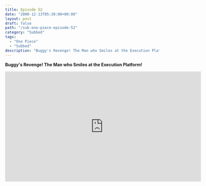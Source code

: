 ```yaml
---
title: Episode 52
date: "2000-12-13T05:30:00+00:00"
layout: post
draft: false
path: "/sub-one-piece-episode-52"
category: "Subbed"
tags:
  - "One Piece"
  - "Subbed"
description: "Buggy's Revenge! The Man who Smiles at the Execution Platform!"
---
```


**Buggy's Revenge! The Man who Smiles at the Execution Platform!**

<iframe width="640" height="360" src="https://www.fembed.com/v/env857yg0v1" frameborder="0" marginwidth=0 marginheight=0 scrolling=no allowfullscreen></iframe>

